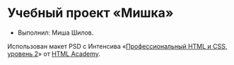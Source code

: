 # Учебный проект «Мишка»

* Выполнил: Миша Шилов.


Использован макет PSD с Интенсива «[Профессиональный HTML и CSS, уровень 2](https://htmlacademy.ru/intensive/htmlcss)» от [HTML Academy](https://htmlacademy.ru).
